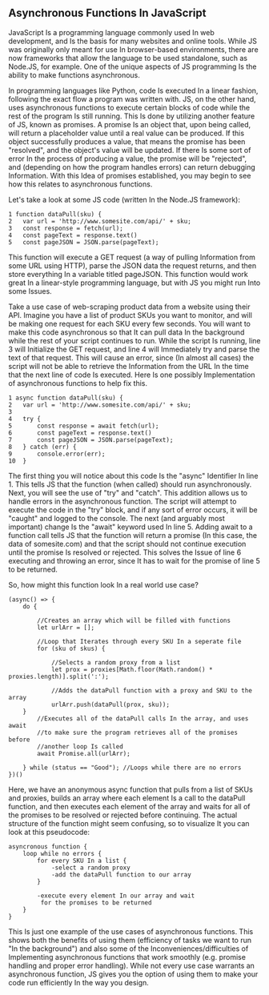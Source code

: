 ## **Asynchronous Functions In JavaScript**

JavaScript Is a programming language commonly used In web development, and Is the basis for many websites and online tools. While JS was originally only meant for use In browser-based environments, there are now frameworks that allow the language to be used standalone, such as Node.JS, for example. One of the unique aspects of JS programming Is the ability to make functions asynchronous. 

In programming languages like Python, code Is executed In a linear fashion, following the exact flow a program was written with. JS, on the other hand, uses asynchronous functions to execute certain blocks of code while the rest of the program Is still running. This Is done by utilizing another feature of JS, known as promises. A promise Is an object that, upon being called, will return a placeholder value until a real value can be produced. If this object successfully produces a value, that means the promise has been "resolved", and the object's value will be updated. If there Is some sort of error In the process of producing a value, the promise will be "rejected", and (depending on how the program handles errors) can return debugging Information. With this Idea of promises established, you may begin to see how this relates to asynchronous functions. 

Let's take a look at some JS code (written In the Node.JS framework):
```
1 function dataPull(sku) {
2	var url = 'http://www.somesite.com/api/' + sku;
3	const response = fetch(url);
4	const pageText = response.text()
5	const pageJSON = JSON.parse(pageText);
```
This function will execute a GET request (a way of pulling Information from some URL using HTTP), parse the JSON data the request returns, and then store everything In a variable titled pageJSON. This function would work great In a linear-style programming language, but with JS you might run Into some Issues. 

Take a use case of web-scraping product data from a website using their API. Imagine you have a list of product SKUs you want to monitor, and will be making one request for each SKU every few seconds. You will want to make this code asynchronous so that It can pull data In the background while the rest of your script continues to run. While the script Is running, line 3 will Initialize the GET request, and line 4 will Immediately try and parse the text of that request. This will cause an error, since (In almost all cases) the script will not be able to retrieve the Information from the URL In the time that the next line of code Is executed. Here Is one possibly Implementation of asynchronous functions to help fix this.


```
1 async function dataPull(sku) {
2	var url = 'http://www.somesite.com/api/' + sku;
3
4	try {
5		const response = await fetch(url);
6		const pageText = response.text()
7		const pageJSON = JSON.parse(pageText);
8	} catch (err) {
9		console.error(err);
10	}
```
The first thing you will notice about this code Is the "async" Identifier In line 1. This tells JS that the function (when called) should run asynchronously. Next, you will see the use of "try" and "catch". This addition allows us to handle errors in the asynchronous function. The script will attempt to execute the code in the "try" block, and if any sort of error occurs, it will be "caught" and logged to the console. The next (and arguably most important) change Is the "await" keyword used In line 5. Adding await to a function call tells JS that the function will return a promise (In this case, the data of somesite.com) and that the script should not continue execution until the promise Is resolved or rejected. This solves the Issue of line 6 executing and throwing an error, since It has to wait for the promise of line 5 to be returned. 

So, how might this function look In a real world use case? 
```
(async() => {
	do {
	
		//Creates an array which will be filled with functions
		let urlArr = [];

		//Loop that Iterates through every SKU In a seperate file
		for (sku of skus) {
		
			//Selects a random proxy from a list
			let prox = proxies[Math.floor(Math.random() * proxies.length)].split(':');

			//Adds the dataPull function with a proxy and SKU to the array
			urlArr.push(dataPull(prox, sku));
	}
		//Executes all of the dataPull calls In the array, and uses await
		//to make sure the program retrieves all of the promises before
		//another loop Is called
		await Promise.all(urlArr);
		
	} while (status == "Good"); //Loops while there are no errors
})()
```
Here, we have an anonymous async function that pulls from a list of SKUs and proxies, builds an array where each element Is a call to the dataPull function, and then executes each element of the array and waits for all of the promises to be resolved or rejected before continuing. The actual structure of the function might seem confusing, so to visualize It you can look at this pseudocode:
```
asyncronous function {
	loop while no errors {
		for every SKU In a list {
			-select a random proxy
			-add the dataPull function to our array
		}
		
		-execute every element In our array and wait 
		 for the promises to be returned
	}
}
```

This Is just one example of the use cases of asynchronous functions. This shows both the benefits of using them (efficiency of tasks we want to run "In the background") and also some of the Inconveniences/difficulties of Implementing asynchronous functions that work smoothly (e.g. promise handling and proper error handling). While not every use case warrants an asynchronous function, JS gives you the option of using them to make your code run efficiently In the way you design.
